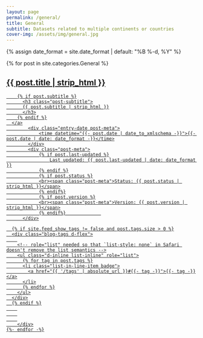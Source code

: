 ```yaml
---
layout: page
permalink: /general/
title: General
subtitle: Datasets related to multiple continents or countries
cover-img: /assets/img/general.jpg
---
```



{% assign date_format = site.date_format | default: "%B %-d, %Y" %}
<div class="post-list">
    {% for post in site.categories.General %}
    <div class="tag-entry post-preview card shadow-sm p-3 mb-5">
              <a href="{{ post.url | absolute_url }}">
        <h2 class="post-title">{{ post.title | strip_html }}</h2>

        {% if post.subtitle %}
          <h3 class="post-subtitle">
          {{ post.subtitle | strip_html }}
          </h3>
        {% endif %}
      </a>
            <div class="entry-date post-meta">
                <time datetime="{{- post.date | date_to_xmlschema -}}">{{- post.date | date: date_format -}}</time>
            </div>
            <div class="post-meta">
                {% if post.last-updated %}
                    Last updated: {{ post.last-updated | date: date_format }}
                {% endif %}
                {% if post.status %}
                <br><span class="post-meta">Status: {{ post.status | strip_html }}</span>
                {% endif%}
                {% if post.version %}
                <br><span class="post-meta">Version: {{ post.version | strip_html }}</span>
                {% endif%}             
          </div>

      {% if site.feed_show_tags != false and post.tags.size > 0 %}
      <div class="blog-tags d-flex">
        
        <!-- role="list" needed so that `list-style: none` in Safari doesn't remove the list semantics -->
        <ul class="d-inline list-inline" role="list">
          {% for tag in post.tags %}
          <li class="list-in-line-item badge">
            <a href="{{ '/tags' | absolute_url }}#{{- tag -}}">{{- tag -}}</a>
          </li>
          {% endfor %}
        </ul>
      </div>
      {% endif %}
        
        
        
        </div>
    {%- endfor -%}
</div>



